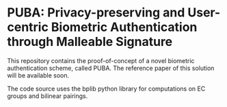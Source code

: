 # PUBA: Privacy-preserving and User-centric Biometric Authentication through Malleable Signature

This repository contains the proof-of-concept of a novel biometric authentication scheme, called PUBA. The reference paper of this solution will be available soon. 

The code source uses the bplib python library for computations on EC groups and bilinear pairings. 

